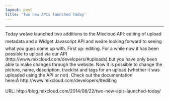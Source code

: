 ```yaml
---
layout: post
title: 'Two new APIs launched today'
---
```

<hr />Today weâve launched two additions to the Mixcloud API: editing of upload metadata and a Widget Javascript API and weâre looking forward to seeing what you guys come up with. 
First up: editing. For a while now it has been possible to upload via our API (http://www.mixcloud.com/developers/#uploads) but you have only been able to make changes through the website. Now it is possible to change the picture, name, description, tracklist and tags for an upload (whether it was uploaded using the API or not). Check out the documentation here:Â http://www.mixcloud.com/developers/#editing<br /><br />URL: http://blog.mixcloud.com/2014/08/22/two-new-apis-launched-today/<br />